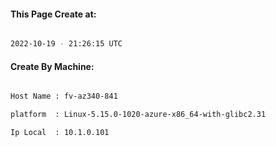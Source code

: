 
   
#### This Page Create at:

```bash

2022-10-19 - 21:26:15 UTC

```

#### Create By Machine:

```bash

Host Name : fv-az340-841

platform  : Linux-5.15.0-1020-azure-x86_64-with-glibc2.31

Ip Local  : 10.1.0.101

```

